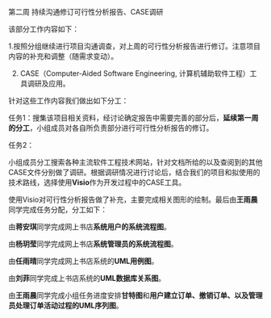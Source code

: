 

第二周 持续沟通修订可行性分析报告、CASE调研

该部分工作内容如下：

1.按照分组继续进行项目沟通调查，对上周的可行性分析报告进行修订。注意项目内容的补充和调整（随需求变动）。

2. CASE（Computer-Aided Software Engineering, 计算机辅助软件工程）工具调研及应用。

针对这些工作内容我们做出如下分工：

任务1：搜集该项目相关资料，经讨论确定报告中需要完善的部分后，**延续第一周的分工**，小组成员对各自所负责部分进行可行性分析报告的修订。

任务2：

小组成员分工搜索各种主流软件工程技术网站，针对文档所给的以及查阅到的其他CASE文件分别做了调研。根据调研情况进行讨论后，结合我们的项目和拟使用的技术路线，选择使用**Visio**作为开发过程中的CASE工具。

使用Visio对可行性分析报告做了补充，主要完成相关图形的绘制。最后由**王雨晨**同学完成任务分配，分工如下：

由**蒋安琪**同学完成网上书店**系统用户的系统流程图**。

由**杨玥莹**同学完成网上书店**系统管理员的系统流程图**。

由**任雨晴**同学完成网上书店系统的**UML用例图**。

由**刘菲**同学完成上书店系统的**UML数据库关系图**。

由**王雨晨**同学完成小组任务进度安排**甘特图**和**用户建立订单、撤销订单、以及管理员处理订单活动过程的****UML****序列图**。
